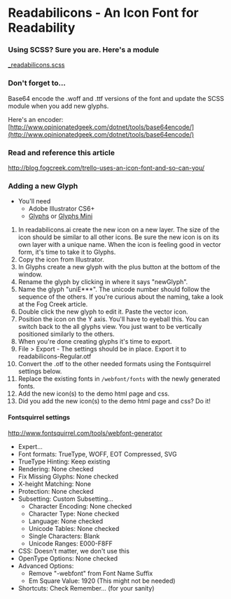 # Readabilicons - An Icon Font for Readability

### Using SCSS? Sure you are. Here's a module
[_readabilicons.scss](https://github.com/arc90/readability-readabilicons/blob/master/webfont/css/_readabilicons.scss)

### Don't forget to…
Base64 encode the .woff and .ttf versions of the font and update the
SCSS module when you add new glyphs.

Here's an encoder: [http://www.opinionatedgeek.com/dotnet/tools/base64encode/](http://www.opinionatedgeek.com/dotnet/tools/base64encode/)

### Read and reference this article
http://blog.fogcreek.com/trello-uses-an-icon-font-and-so-can-you/

### Adding a new Glyph
- You'll need
  - Adobe Illustrator CS6+
  - [Glyphs](http://glyphsapp.com/) or [Glyphs Mini](http://glyphsapp.com/glyphs-mini/)

1. In readabilicons.ai create the new icon on a new layer. The size of the icon
should be similar to all other icons. Be sure the new icon is on its own layer
with a unique name. When the icon is feeling good in vector form, it's time to take it to Glyphs.
2. Copy the icon from Illustrator.
3. In Glyphs create a new glyph with the plus button at the bottom of the window.
4. Rename the glyph by clicking in where it says "newGlyph".
5. Name the glyph "uniE***". The unicode number should follow the sequence of the
others. If you're curious about the naming, take a look at the Fog Creek article.
6. Double click the new glyph to edit it. Paste the vector icon.
7. Position the icon on the Y axis. You'll have to eyeball this. You can switch
back to the all glyphs view. You just want to be vertically positioned similarly
to the others.
8. When you're done creating glyphs it's time to export.
9. File > Export - The settings should be in place. Export it to readabilicons-Regular.otf
10. Convert the .otf to the other needed formats using the Fontsquirrel settings below.
11. Replace the existing fonts in `/webfont/fonts` with the newly generated fonts.
12. Add the new icon(s) to the demo html page and css.
13. Did you add the new icon(s) to the demo html page and css? Do it!

#### Fontsquirrel settings
http://www.fontsquirrel.com/tools/webfont-generator

- Expert...
- Font formats: TrueType, WOFF, EOT Compressed, SVG
- TrueType Hinting: Keep existing
- Rendering: None checked
- Fix Missing Glyphs: None checked
- X-height Matching: None
- Protection: None checked
- Subsetting: Custom Subsetting...
  - Character Encoding: None checked
  - Character Type: None checked
  - Language: None checked
  - Unicode Tables: None checked
  - Single Characters: Blank
  - Unicode Ranges: E000-F8FF
- CSS: Doesn't matter, we don't use this
- OpenType Options: None checked
- Advanced Options:
  - Remove "-webfont" from Font Name Suffix
  - Em Square Value: 1920 (This might not be needed)
- Shortcuts: Check Remember... (for your sanity)
